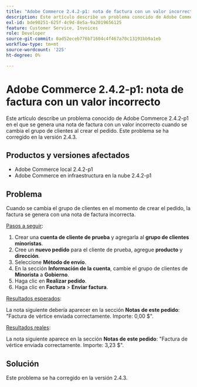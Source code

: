 ```yaml
---
title: "Adobe Commerce 2.4.2-p1: nota de factura con un valor incorrecto"
description: Este artículo describe un problema conocido de Adobe Commerce 2.4.2-p1 en el que se genera una nota de factura con un valor incorrecto cuando se cambia el grupo de clientes al crear el pedido. Este problema se ha corregido en la versión 2.4.3.
exl-id: bde90251-625f-4c9d-8e5a-9a2019656125
feature: Customer Service, Invoices
role: Developer
source-git-commit: 0ad52eceb776b71604c4f467a70c13191bb9a1eb
workflow-type: tm+mt
source-wordcount: '225'
ht-degree: 0%

---
```


# Adobe Commerce 2.4.2-p1: nota de factura con un valor incorrecto

Este artículo describe un problema conocido de Adobe Commerce 2.4.2-p1 en el que se genera una nota de factura con un valor incorrecto cuando se cambia el grupo de clientes al crear el pedido. Este problema se ha corregido en la versión 2.4.3.

## Productos y versiones afectados

* Adobe Commerce local 2.4.2-p1
* Adobe Commerce en infraestructura en la nube 2.4.2-p1

## Problema

Cuando se cambia el grupo de clientes en el momento de crear el pedido, la factura se genera con una nota de factura incorrecta.

<u>Pasos a seguir</u>:

1. Crear una **cuenta de cliente de prueba** y agregarla al **grupo de clientes minoristas**.
1. Cree un **nuevo pedido** para el cliente de prueba, agregue **producto** y **dirección**.
1. Seleccione **Método de envío**.
1. En la sección **Información de la cuenta**, cambie el grupo de clientes de **Minorista** a **Gobierno**.
1. Haga clic en **Realizar pedido**.
1. Haga clic en **Factura** > **Enviar factura**.

<u>Resultados esperados</u>:

La nota siguiente debería aparecer en la sección **Notas de este pedido**: &quot;Factura de vértice enviada correctamente. Importe: 0,00 $&quot;.

<u>Resultados reales</u>:

La nota siguiente aparece en la sección **Notas de este pedido**: &quot;Factura de vértice enviada correctamente. Importe: 3,23 $&quot;.

## Solución

Este problema se ha corregido en la versión 2.4.3.
